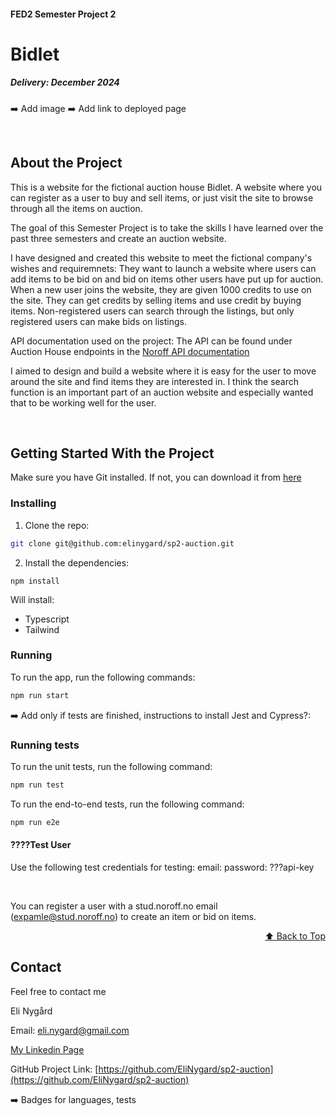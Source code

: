 <a name="readme-top"></a>
#### FED2 Semester Project 2
# Bidlet

##### Delivery: December 2024


➡️ Add image
➡️ Add link to deployed page

<br>

## About the Project

This is a website for the fictional auction house Bidlet. A website where you can register as a user to buy and sell items, or just visit the site to browse through all the items on auction. 

The goal of this Semester Project is to take the skills I have learned over the past three semesters and create an auction website.

I have designed and created this website to meet the fictional company's wishes and requiremnets: 
They want to launch a website where users can add items to be bid on and bid on items other users have put up for auction. When a new user joins the website, they are given 1000 credits to use on the site. They can get credits by selling items and use credit by buying items. Non-registered users can search through the listings, but only registered users can make bids on listings.

API documentation used on the project: 
The API can be found under Auction House endpoints in the [Noroff API documentation](https://docs.noroff.dev/docs/v2)

I aimed to design and build a website where it is easy for the user to move around the site and find items they are interested in. I think the search function is an important part of an auction website and especially wanted that to be working well for the user.   

<br>

## Getting Started With the Project

Make sure you have Git installed. If not, you can download it from [here](https://git-scm.com/downloads)

### Installing

1. Clone the repo:

```bash
git clone git@github.com:elinygard/sp2-auction.git
```

2. Install the dependencies:

```
npm install
```

Will install: 
- Typescript
- Tailwind

### Running

To run the app, run the following commands:

```bash
npm run start
```

➡️ Add only if tests are finished, instructions to install Jest and Cypress?: 
### Running tests

To run the unit tests, run the following command: 
```bash
npm run test
```

To run the end-to-end tests, run the following command: 
```bash
npm run e2e
```

#### ????Test User
Use the following test credentials for testing:
email: 
password: 
???api-key

<br>

You can register a user with a stud.noroff.no email (expamle@stud.noroff.no) to create an item or bid on items. 

<p align="right"><a href="#readme-top">⬆️ Back to Top</a></p>

## Contact
Feel free to contact me

Eli Nygård 

Email: eli.nygard@gmail.com

[My Linkedin Page](https://www.linkedin.com/in/eli-nyg%C3%A5rd/)

GitHub Project Link: [https://github.com/EliNygard/sp2-auction](https://github.com/EliNygard/sp2-auction)

➡️ Badges for languages, tests
